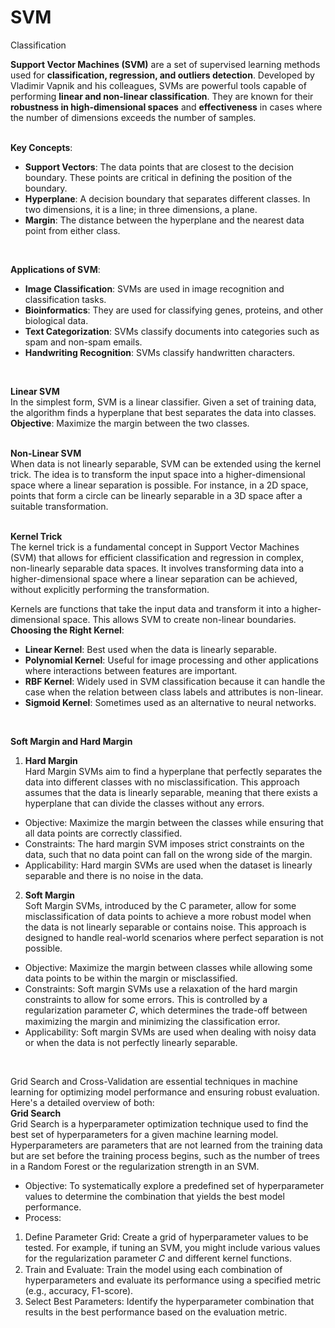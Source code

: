 # SVM
Classification 
<br/>

**Support Vector Machines (SVM)** are a set of supervised learning methods used for **classification, regression, and outliers detection**. Developed by Vladimir Vapnik and his colleagues, SVMs are powerful tools capable of performing **linear and non-linear classification**. They are known for their **robustness in high-dimensional spaces** and **effectiveness** in cases where the number of dimensions exceeds the number of samples. <br/>
<br/>

**Key Concepts**:
* **Support Vectors**: The data points that are closest to the decision boundary. These points are critical in defining the position of the boundary.
* **Hyperplane**: A decision boundary that separates different classes. In two dimensions, it is a line; in three dimensions, a plane.
* **Margin**: The distance between the hyperplane and the nearest data point from either class. <br/>
<br/>

**Applications of SVM**:
* **Image Classification**: SVMs are used in image recognition and classification tasks.
* **Bioinformatics**: They are used for classifying genes, proteins, and other biological data.
* **Text Categorization**: SVMs classify documents into categories such as spam and non-spam emails.
* **Handwriting Recognition**: SVMs classify handwritten characters. <br/>
<br/>

**Linear SVM** <br/>
In the simplest form, SVM is a linear classifier. Given a set of training data, the algorithm finds a hyperplane that best separates the data into classes. <br/>
**Objective**: Maximize the margin between the two classes. <br/>
<br/>

**Non-Linear SVM** <br/>
When data is not linearly separable, SVM can be extended using the kernel trick. The idea is to transform the input space into a higher-dimensional space where a linear separation is possible.
For instance, in a 2D space, points that form a circle can be linearly separable in a 3D space after a suitable transformation. <br/>
<br/>

**Kernel Trick** <br/>
The kernel trick is a fundamental concept in Support Vector Machines (SVM) that allows for efficient classification and regression in complex, non-linearly separable data spaces. It involves transforming data into a higher-dimensional space where a linear separation can be achieved, without explicitly performing the transformation. <br/>

Kernels are functions that take the input data and transform it into a higher-dimensional space. This allows SVM to create non-linear boundaries. <br/>
**Choosing the Right Kernel**:
* **Linear Kernel**: Best used when the data is linearly separable.
* **Polynomial Kernel**: Useful for image processing and other applications where interactions between features are important.
* **RBF Kernel**: Widely used in SVM classification because it can handle the case when the relation between class labels and attributes is non-linear.
* **Sigmoid Kernel**: Sometimes used as an alternative to neural networks. <br/>
<br/>

**Soft Margin and Hard Margin** <br/>
1. **Hard Margin** <br/>
Hard Margin SVMs aim to find a hyperplane that perfectly separates the data into different classes with no misclassification. This approach assumes that the data is linearly separable, meaning that there exists a hyperplane that can divide the classes without any errors. <br/>

* Objective: Maximize the margin between the classes while ensuring that all data points are correctly classified.
* Constraints: The hard margin SVM imposes strict constraints on the data, such that no data point can fall on the wrong side of the margin.
* Applicability: Hard margin SVMs are used when the dataset is linearly separable and there is no noise in the data. <br/>

2. **Soft Margin** <br/>
Soft Margin SVMs, introduced by the C parameter, allow for some misclassification of data points to achieve a more robust model when the data is not linearly separable or contains noise. This approach is designed to handle real-world scenarios where perfect separation is not possible. <br/>

* Objective: Maximize the margin between classes while allowing some data points to be within the margin or misclassified.
* Constraints: Soft margin SVMs use a relaxation of the hard margin constraints to allow for some errors. This is controlled by a regularization parameter 
𝐶, which determines the trade-off between maximizing the margin and minimizing the classification error.
* Applicability: Soft margin SVMs are used when dealing with noisy data or when the data is not perfectly linearly separable. <br/>
<br/>

Grid Search and Cross-Validation are essential techniques in machine learning for optimizing model performance and ensuring robust evaluation. Here's a detailed overview of both: <br/>
**Grid Search** <br/>
Grid Search is a hyperparameter optimization technique used to find the best set of hyperparameters for a given machine learning model. Hyperparameters are parameters that are not learned from the training data but are set before the training process begins, such as the number of trees in a Random Forest or the regularization strength in an SVM. <br/>
* Objective: To systematically explore a predefined set of hyperparameter values to determine the combination that yields the best model performance.
* Process:
 1. Define Parameter Grid: Create a grid of hyperparameter values to be tested. For example, if tuning an SVM, you might include various values for the regularization parameter 
𝐶 and different kernel functions.
 2. Train and Evaluate: Train the model using each combination of hyperparameters and evaluate its performance using a specified metric (e.g., accuracy, F1-score).
 3. Select Best Parameters: Identify the hyperparameter combination that results in the best performance based on the evaluation metric.

 




